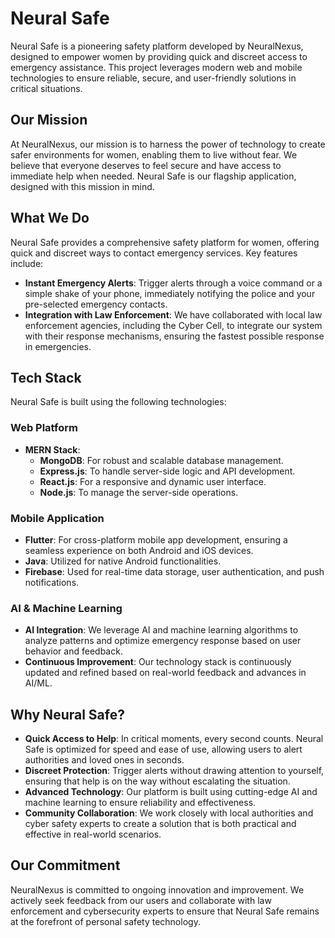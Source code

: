 # Neural Safe

Neural Safe is a pioneering safety platform developed by NeuralNexus, designed to empower women by providing quick and discreet access to emergency assistance. This project leverages modern web and mobile technologies to ensure reliable, secure, and user-friendly solutions in critical situations.

## Our Mission

At NeuralNexus, our mission is to harness the power of technology to create safer environments for women, enabling them to live without fear. We believe that everyone deserves to feel secure and have access to immediate help when needed. Neural Safe is our flagship application, designed with this mission in mind.

## What We Do

Neural Safe provides a comprehensive safety platform for women, offering quick and discreet ways to contact emergency services. Key features include:

- **Instant Emergency Alerts**: Trigger alerts through a voice command or a simple shake of your phone, immediately notifying the police and your pre-selected emergency contacts.
- **Integration with Law Enforcement**: We have collaborated with local law enforcement agencies, including the Cyber Cell, to integrate our system with their response mechanisms, ensuring the fastest possible response in emergencies.

## Tech Stack

Neural Safe is built using the following technologies:

### Web Platform
- **MERN Stack**:
  - **MongoDB**: For robust and scalable database management.
  - **Express.js**: To handle server-side logic and API development.
  - **React.js**: For a responsive and dynamic user interface.
  - **Node.js**: To manage the server-side operations.

### Mobile Application
- **Flutter**: For cross-platform mobile app development, ensuring a seamless experience on both Android and iOS devices.
- **Java**: Utilized for native Android functionalities.
- **Firebase**: Used for real-time data storage, user authentication, and push notifications.

### AI & Machine Learning
- **AI Integration**: We leverage AI and machine learning algorithms to analyze patterns and optimize emergency response based on user behavior and feedback.
- **Continuous Improvement**: Our technology stack is continuously updated and refined based on real-world feedback and advances in AI/ML.

## Why Neural Safe?

- **Quick Access to Help**: In critical moments, every second counts. Neural Safe is optimized for speed and ease of use, allowing users to alert authorities and loved ones in seconds.
- **Discreet Protection**: Trigger alerts without drawing attention to yourself, ensuring that help is on the way without escalating the situation.
- **Advanced Technology**: Our platform is built using cutting-edge AI and machine learning to ensure reliability and effectiveness.
- **Community Collaboration**: We work closely with local authorities and cyber safety experts to create a solution that is both practical and effective in real-world scenarios.

## Our Commitment

NeuralNexus is committed to ongoing innovation and improvement. We actively seek feedback from our users and collaborate with law enforcement and cybersecurity experts to ensure that Neural Safe remains at the forefront of personal safety technology.


